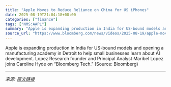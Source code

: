 ```yaml
---
title: "Apple Moves to Reduce Reliance on China for US iPhones"
date: 2025-08-19T21:04:18+08:00
categories: ["finance"]
tags: ["NMS:AAPL"]
summary: "Apple is expanding production in India for US-bound models and opening a manufacturing academy in Detroit to help small businesses learn about AI development. Lopez Research founder and Principal Anal"
source_url: "https://www.bloomberg.com/news/videos/2025-08-19/apple-moves-to-reduce-reliance-on-china-for-us-iphones-video"
---
```


Apple is expanding production in India for US-bound models and opening a manufacturing academy in Detroit to help small businesses learn about AI development. Lopez Research founder and Principal Analyst Maribel Lopez joins Caroline Hyde on “Bloomberg Tech.” (Source: Bloomberg)

---

*来源: [原文链接](https://www.bloomberg.com/news/videos/2025-08-19/apple-moves-to-reduce-reliance-on-china-for-us-iphones-video)*
